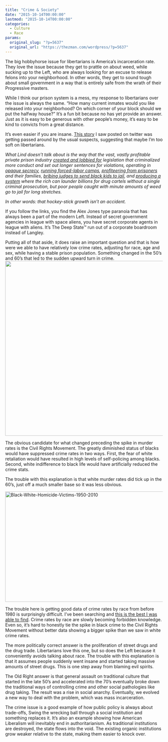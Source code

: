 ```yaml
---
title: "Crime & Society"
date: "2015-10-14T00:00:00"
lastmod: "2015-10-14T00:00:00"
categories:
  - Culture
  - Race
params:
  original_slug: "?p=5637"
  original_url: "https://thezman.com/wordpress/?p=5637"
---
```


The big hobbyhorse issue for libertarians is America’s incarceration
rate. They love the issue because they get to prattle on about weed,
while sucking up to the Left, who are always looking for an excuse to
release felons into your neighborhood. In other words, they get to sound
tough about small government in a way that is entirely safe from the
wrath of their Progressive masters.

While I think our prison system is a mess, my response to libertarians
over the issue is always the same. “How many current inmates would you
like released into your neighborhood? On which corner of your block
should we put the halfway house?” It’s a fun bit because no has yet
provide an answer. Just as it is easy to be generous with other people’s
money, it’s easy to be kind to convicts from a great distance.

It’s even easier if you are insane. <a
href="http://boingboing.net/2015/10/12/the-hockey-stick-from-hell-us.html"
rel="noopener" target="_blank">This story</a> I saw posted on twitter
was getting passed around by the usual suspects, suggesting that maybe
I’m too soft on libertarians.

*What Lind doesn’t talk about is the way that the vast, vastly
profitable private prison industry [created and lobbied
for](http://boingboing.net/2010/10/28/privatized-prisons-i.html)
legislation that criminalized more conduct and set out longer sentences
for violations, operating in [opaque
secrecy](http://boingboing.net/2015/09/08/help-crowdfund-a-relentless-ts.html),
[running forced-labor
camps](http://boingboing.net/2015/08/04/privatized-for-profit-immigra.html),
[profiteering from
prisoners](http://boingboing.net/2013/10/05/prison-profiteers-extracting.html)
and their families, [bribing judges to send black kids to
jail](http://boingboing.net/2013/08/06/judge-who-accepted-private-pri.html),
and [producing a
system](http://boingboing.net/2014/06/02/matt-taibbis-the-divide-inc.html)
where the rich can launder billions for drug cartels without a single
criminal prosecution, but poor people caught with minute amounts of weed
go to jail for long stretches.*

*In other words: that hockey-stick growth isn’t an accident.*

If you follow the links, you find the Alex Jones type paranoia that has
always been a part of the modern Left. Instead of secret government
agencies in league with space aliens, you have secret corporate agents
in league with aliens. It’s The Deep State™ run out of a corporate
boardroom instead of Langley.

Putting all of that aside, it does raise an important question and that
is how were we able to have relatively low crime rates, adjusting for
race, age and sex, while having a stable prison population. Something
changed in the 50’s and 60’s that led to the sudden upward turn in
crime. <img
src="http://thepublicintellectual.org/wp-content/uploads/2011/03/Homicides-1900-2010-2.jpg"
class="alignnone" decoding="async" width="707" height="558" />

The obvious candidate for what changed preceding the spike in murder
rates is the Civil Rights Movement. The greatly diminished status of
blacks would have suppressed crime rates in two ways. First, the fear of
white retaliation would have resulted in high levels of self-policing
among blacks. Second, white indifference to black life would have
artificially reduced the crime stats.

The trouble with this explanation is that white murder rates did tick up
in the 60’s, just off a much smaller base so it was less obvious.

[<img
src="http://thezman.com/wordpress/wp-content/uploads/2015/10/Black-White-Homicide-Victims-1950-2010.png"
class="alignleft size-full wp-image-5640" decoding="async"
sizes="(max-width: 527px) 100vw, 527px"
srcset="https://thezman.com/wordpress/wp-content/uploads/2015/10/Black-White-Homicide-Victims-1950-2010.png 527w, https://thezman.com/wordpress/wp-content/uploads/2015/10/Black-White-Homicide-Victims-1950-2010-300x200.png 300w, https://thezman.com/wordpress/wp-content/uploads/2015/10/Black-White-Homicide-Victims-1950-2010-449x300.png 449w"
width="527" height="352" alt="Black-White-Homicide-Victims-1950-2010" />](http://thezman.com/wordpress/wp-content/uploads/2015/10/Black-White-Homicide-Victims-1950-2010.png)

The trouble here is getting good data of crime rates by race from before
1980 is surprisingly difficult. I’ve been searching and
<a href="http://www.cdc.gov/nchs/data/hus/2012/034.pdf" rel="noopener"
target="_blank">this is the best I was able to find</a>. Crime rates by
race are slowly becoming forbidden knowledge. Even so, it’s hard to
honestly tie the spike in black crime to the Civil Rights Movement
without better data showing a bigger spike than we saw in white crime
rates.

The more politically correct answer is the proliferation of street drugs
and the drug trade. Libertarians love this one, but so does the Left
because it conveniently avoids talking about race. The trouble with this
explanation is that it assumes people suddenly went insane and started
taking massive amounts of street drugs. This is one step away from
blaming evil spirits.

The Old Right answer is that general assault on traditional culture that
started in the late 50’s and accelerated into the 70’s eventually broke
down the traditional ways of controlling crime and other social
pathologies like drug taking. The result was a rise in social anarchy.
Eventually, we evolved a new way to deal with the problem, which was
mass incarceration.

The crime issue is a good example of how public policy is always about
trade-offs, Swing the wrecking ball through a social institution and
something replaces it. It’s also an example showing how American
Liberalism will inevitably end in authoritarianism. As traditional
institutions are destroyed, the state flows into the void. The existing
organic institutions grow weaker relative to the state, making them
easier to knock over.
